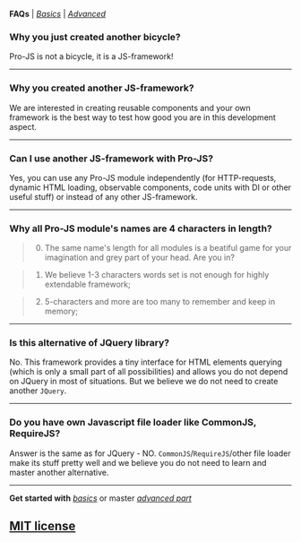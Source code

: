 <span id="top"></span>
<strong>FAQs</strong> | *[Basics](README.md#top)* | *[Advanced](advanced.md#top)*


### **Why you just created another bicycle?**
Pro-JS is not a bicycle, it is a JS-framework!

---

### **Why you created another JS-framework?**
We are interested in creating reusable components and your own framework is the best way to test how good you are in this development aspect.

---

### **Can I use another JS-framework with Pro-JS?**
Yes, you can use any Pro-JS module independently (for HTTP-requests, dynamic HTML loading, observable components, code units with DI or other useful stuff) or instead of any other JS-framework.

---

### **Why all Pro-JS module's names are 4 characters in length?**
> 0) The same name's length for all modules is a beatiful game for your imagination and grey part of your head. Are you in?

> 1) We believe 1-3 characters words set is not enough for highly extendable framework; 

> 2) 5-characters and more are too many to remember and keep in memory;

---

### **Is this alternative of JQuery library?**
No. This framework provides a tiny interface for HTML elements querying (which is only a small part of all possibilities) and allows you do not depend on JQuery in most of situations. But we believe we do not need to create another `JQuery`.

---

### **Do you have own Javascript file loader like CommonJS, RequireJS?**
Answer is the same as for JQuery - NO. `CommonJS`/`RequireJS`/other file loader make its stuff pretty well and we believe you do not need to learn and master another alternative.

---

**Get started with** *[basics](README.md#top)* or master *[advanced part](advanced.md#top)*


## [MIT license](http://opensource.org/licenses/MIT)